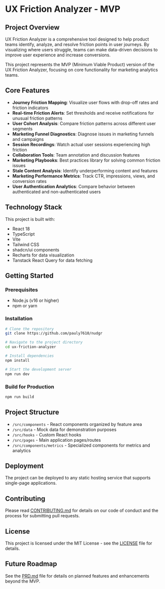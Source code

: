 
# UX Friction Analyzer - MVP

## Project Overview

UX Friction Analyzer is a comprehensive tool designed to help product teams identify, analyze, and resolve friction points in user journeys. By visualizing where users struggle, teams can make data-driven decisions to improve user experience and increase conversions.

This project represents the MVP (Minimum Viable Product) version of the UX Friction Analyzer, focusing on core functionality for marketing analytics teams.

## Core Features

- **Journey Friction Mapping**: Visualize user flows with drop-off rates and friction indicators
- **Real-time Friction Alerts**: Set thresholds and receive notifications for unusual friction patterns
- **User Cohort Analysis**: Compare friction patterns across different user segments
- **Marketing Funnel Diagnostics**: Diagnose issues in marketing funnels and campaigns
- **Session Recordings**: Watch actual user sessions experiencing high friction
- **Collaboration Tools**: Team annotation and discussion features
- **Marketing Playbooks**: Best practices library for solving common friction issues
- **Stale Content Analysis**: Identify underperforming content and features
- **Marketing Performance Metrics**: Track CTR, impressions, views, and conversion rates
- **User Authentication Analytics**: Compare behavior between authenticated and non-authenticated users

## Technology Stack

This project is built with:

- React 18
- TypeScript
- Vite
- Tailwind CSS
- shadcn/ui components
- Recharts for data visualization
- Tanstack React Query for data fetching

## Getting Started

### Prerequisites

- Node.js (v16 or higher)
- npm or yarn

### Installation

```sh
# Clone the repository
git clone https://github.com/pauly7610/nudgr

# Navigate to the project directory
cd ux-friction-analyzer

# Install dependencies
npm install

# Start the development server
npm run dev
```

### Build for Production

```sh
npm run build
```

## Project Structure

- `/src/components` - React components organized by feature area
- `/src/data` - Mock data for demonstration purposes
- `/src/hooks` - Custom React hooks
- `/src/pages` - Main application pages/routes
- `/src/components/metrics` - Specialized components for metrics and analytics

## Deployment

The project can be deployed to any static hosting service that supports single-page applications.

## Contributing

Please read [CONTRIBUTING.md](CONTRIBUTING.md) for details on our code of conduct and the process for submitting pull requests.

## License

This project is licensed under the MIT License - see the [LICENSE](LICENSE) file for details.

## Future Roadmap

See the [PRD.md](PRD.md) file for details on planned features and enhancements beyond the MVP.
